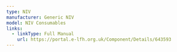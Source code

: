 ```yaml
---
type: NIV
manufacturer: Generic NIV
model: NIV Consumables
links:
  - linkType: Full Manual
    url: https://portal.e-lfh.org.uk/Component/Details/643593
---
```

